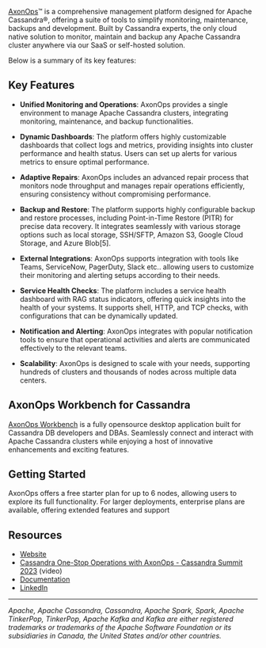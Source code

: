 [AxonOps](https://axonops.com)™ is a comprehensive management platform designed for Apache Cassandra®, offering a suite of tools to simplify monitoring, maintenance, backups and development. Built by Cassandra experts, the only cloud native solution to monitor, maintain and backup any Apache Cassandra cluster anywhere via our SaaS or self-hosted solution.

Below is a summary of its key features:

## Key Features

- **Unified Monitoring and Operations**: AxonOps provides a single environment to manage Apache Cassandra clusters, integrating monitoring, maintenance, and backup functionalities.

- **Dynamic Dashboards**: The platform offers highly customizable dashboards that collect logs and metrics, providing insights into cluster performance and health status. Users can set up alerts for various metrics to ensure optimal performance.

- **Adaptive Repairs**: AxonOps includes an advanced repair process that monitors node throughput and manages repair operations efficiently, ensuring consistency without compromising performance.

- **Backup and Restore**: The platform supports highly configurable backup and restore processes, including Point-in-Time Restore (PITR) for precise data recovery. It integrates seamlessly with various storage options such as local storage, SSH/SFTP, Amazon S3, Google Cloud Storage, and Azure Blob[5].

- **External Integrations**: AxonOps supports integration with tools like Teams, ServiceNow, PagerDuty, Slack etc.. allowing users to customize their monitoring and alerting setups according to their needs.

- **Service Health Checks**: The platform includes a service health dashboard with RAG status indicators, offering quick insights into the health of your systems. It supports shell, HTTP, and TCP checks, with configurations that can be dynamically updated.

- **Notification and Alerting**: AxonOps integrates with popular notification tools to ensure that operational activities and alerts are communicated effectively to the relevant teams.

- **Scalability**: AxonOps is designed to scale with your needs, supporting hundreds of clusters and thousands of nodes across multiple data centers.

## AxonOps Workbench for Cassandra

[AxonOps Workbench](https://github.com/axonops/axonops-workbench-cassandra) is a fully opensource desktop application built for Cassandra DB developers and DBAs. Seamlessly connect and interact with Apache Cassandra clusters while enjoying a host of innovative enhancements and exciting features.

## Getting Started

AxonOps offers a free starter plan for up to 6 nodes, allowing users to explore its full functionality. For larger deployments, enterprise plans are available, offering extended features and support

## Resources
- [Website](https://axonops.com/)
- [Cassandra One-Stop Operations with AxonOps - Cassandra Summit 2023](https://www.youtube.com/watch?v=7pfMz2vsGYY) (video)
- [Documentation](https://docs.axonops.com/)
- [LinkedIn](https://www.linkedin.com/company/axonops/)

***

*Apache, Apache Cassandra, Cassandra, Apache Spark, Spark, Apache TinkerPop, TinkerPop, Apache Kafka and Kafka are either registered trademarks or trademarks of the Apache Software Foundation or its subsidiaries in Canada, the United States and/or other countries.*
</small>
